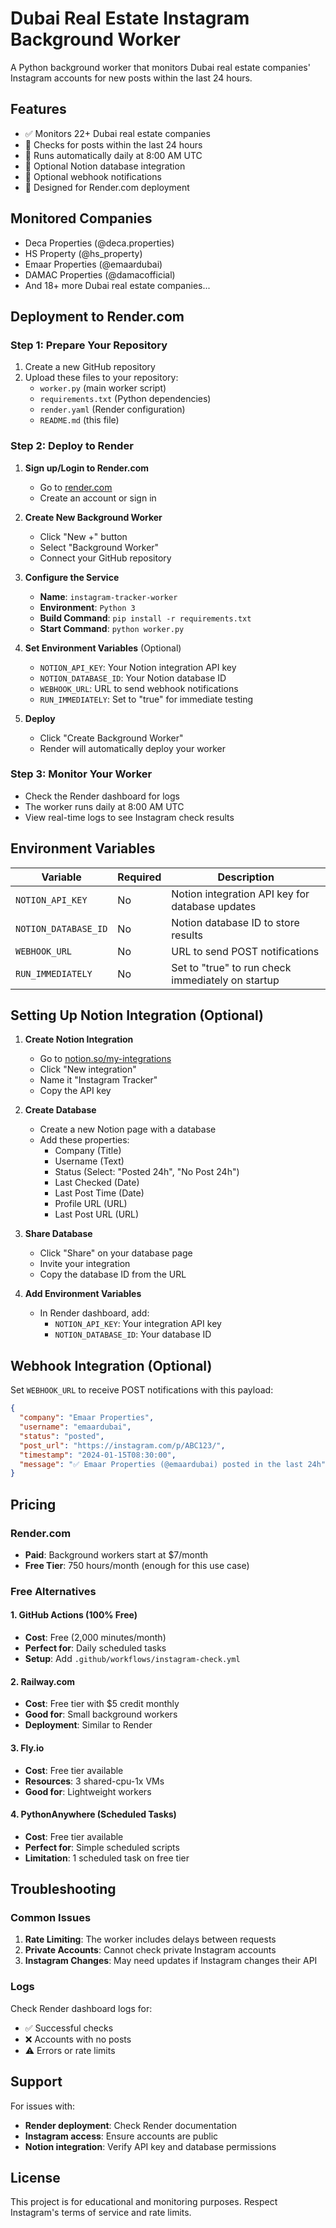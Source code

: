# Dubai Real Estate Instagram Background Worker

A Python background worker that monitors Dubai real estate companies' Instagram accounts for new posts within the last 24 hours.

## Features

- ✅ Monitors 22+ Dubai real estate companies
- 📅 Checks for posts within the last 24 hours
- 🔄 Runs automatically daily at 8:00 AM UTC
- 📝 Optional Notion database integration
- 🔗 Optional webhook notifications
- 🚀 Designed for Render.com deployment

## Monitored Companies

- Deca Properties (@deca.properties)
- HS Property (@hs_property)
- Emaar Properties (@emaardubai)
- DAMAC Properties (@damacofficial)
- And 18+ more Dubai real estate companies...

## Deployment to Render.com

### Step 1: Prepare Your Repository

1. Create a new GitHub repository
2. Upload these files to your repository:
   - `worker.py` (main worker script)
   - `requirements.txt` (Python dependencies)
   - `render.yaml` (Render configuration)
   - `README.md` (this file)

### Step 2: Deploy to Render

1. **Sign up/Login to Render.com**
   - Go to [render.com](https://render.com)
   - Create an account or sign in

2. **Create New Background Worker**
   - Click "New +" button
   - Select "Background Worker"
   - Connect your GitHub repository

3. **Configure the Service**
   - **Name**: `instagram-tracker-worker`
   - **Environment**: `Python 3`
   - **Build Command**: `pip install -r requirements.txt`
   - **Start Command**: `python worker.py`

4. **Set Environment Variables** (Optional)
   - `NOTION_API_KEY`: Your Notion integration API key
   - `NOTION_DATABASE_ID`: Your Notion database ID
   - `WEBHOOK_URL`: URL to send webhook notifications
   - `RUN_IMMEDIATELY`: Set to "true" for immediate testing

5. **Deploy**
   - Click "Create Background Worker"
   - Render will automatically deploy your worker

### Step 3: Monitor Your Worker

- Check the Render dashboard for logs
- The worker runs daily at 8:00 AM UTC
- View real-time logs to see Instagram check results

## Environment Variables

| Variable | Required | Description |
|----------|----------|-------------|
| `NOTION_API_KEY` | No | Notion integration API key for database updates |
| `NOTION_DATABASE_ID` | No | Notion database ID to store results |
| `WEBHOOK_URL` | No | URL to send POST notifications |
| `RUN_IMMEDIATELY` | No | Set to "true" to run check immediately on startup |

## Setting Up Notion Integration (Optional)

1. **Create Notion Integration**
   - Go to [notion.so/my-integrations](https://www.notion.so/my-integrations)
   - Click "New integration"
   - Name it "Instagram Tracker"
   - Copy the API key

2. **Create Database**
   - Create a new Notion page with a database
   - Add these properties:
     - Company (Title)
     - Username (Text)
     - Status (Select: "Posted 24h", "No Post 24h")
     - Last Checked (Date)
     - Last Post Time (Date)
     - Profile URL (URL)
     - Last Post URL (URL)

3. **Share Database**
   - Click "Share" on your database page
   - Invite your integration
   - Copy the database ID from the URL

4. **Add Environment Variables**
   - In Render dashboard, add:
     - `NOTION_API_KEY`: Your integration API key
     - `NOTION_DATABASE_ID`: Your database ID

## Webhook Integration (Optional)

Set `WEBHOOK_URL` to receive POST notifications with this payload:

```json
{
  "company": "Emaar Properties",
  "username": "emaardubai",
  "status": "posted",
  "post_url": "https://instagram.com/p/ABC123/",
  "timestamp": "2024-01-15T08:30:00",
  "message": "✅ Emaar Properties (@emaardubai) posted in the last 24h"
}
```

## Pricing

### Render.com
- **Paid**: Background workers start at $7/month
- **Free Tier**: 750 hours/month (enough for this use case)

### Free Alternatives

#### 1. GitHub Actions (100% Free)
- **Cost**: Free (2,000 minutes/month)
- **Perfect for**: Daily scheduled tasks
- **Setup**: Add `.github/workflows/instagram-check.yml`

#### 2. Railway.com
- **Cost**: Free tier with $5 credit monthly
- **Good for**: Small background workers
- **Deployment**: Similar to Render

#### 3. Fly.io
- **Cost**: Free tier available
- **Resources**: 3 shared-cpu-1x VMs
- **Good for**: Lightweight workers

#### 4. PythonAnywhere (Scheduled Tasks)
- **Cost**: Free tier available
- **Perfect for**: Simple scheduled scripts
- **Limitation**: 1 scheduled task on free tier

## Troubleshooting

### Common Issues

1. **Rate Limiting**: The worker includes delays between requests
2. **Private Accounts**: Cannot check private Instagram accounts
3. **Instagram Changes**: May need updates if Instagram changes their API

### Logs

Check Render dashboard logs for:
- ✅ Successful checks
- ❌ Accounts with no posts
- ⚠️ Errors or rate limits

## Support

For issues with:
- **Render deployment**: Check Render documentation
- **Instagram access**: Ensure accounts are public
- **Notion integration**: Verify API key and database permissions

## License

This project is for educational and monitoring purposes. Respect Instagram's terms of service and rate limits.